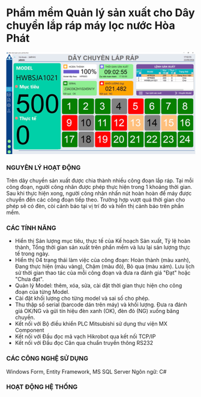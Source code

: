 # Phầm mềm Quản lý sản xuất cho Dây chuyền lắp ráp máy lọc nước Hòa Phát
![Warehouse Control Systems](/assets/dashboard.jpg)
### NGUYÊN LÝ HOẠT ĐỘNG
Trên dây chuyền sản xuất được chia thành nhiều công đoạn lắp ráp. Tại mỗi công đoạn, người công nhân được phép thực hiện trong 1 khoảng thời gian. Sau khi thực hiện xong, người công nhân nhấn nút hoàn hoàn để máy được chuyển đến các công đoạn tiếp theo. Trường hợp vượt quá thời gian cho phép sẽ có đèn, còi cảnh báo tại vị trí đó và hiển thị cảnh báo trên phần mềm.
### CÁC TÍNH NĂNG
- Hiển thị Sản lượng mục tiêu, thực tế của Kế hoạch Sản xuất, Tỷ lệ hoàn thành, Tổng thời gian sản xuất trên phần mềm và lưu lại sản lượng thực tế trong ngày.
- Hiển thị 04 trạng thái làm việc của công đoạn: Hoàn thành (màu xanh), Đang thực hiện (màu vàng), Chậm (màu đỏ), Bỏ qua (màu xám). Lưu lịch sử thời gian thao tác của mỗi công đoạn và đưa ra đánh giá "Đạt" hoặc "Chưa đạt".
- Quản lý Model: thêm, xóa, sửa, cài đặt thời gian thực hiện cho công đoạn của từng Model.
- Cài đặt khối lượng cho từng model và sai số cho phép.
- Thu thập số serial (barcode dán trên máy) và khối lượng. Đưa ra đánh giá OK/NG và gửi tín hiệu đèn xanh (OK), đèn đỏ (NG) xuống băng chuyền.
- Kết nối với Bộ điều khiển PLC Mitsubishi sử dụng thư viện MX Component
- Kết nối với Đầu đọc mã vạch Hikrobot qua kết nối TCP/IP
- Kết nối với Đầu đọc Cân qua chuẩn truyền thông RS232
### CÁC CÔNG NGHỆ SỬ DỤNG
Windows Form, Entity Framework, MS SQL Server
Ngôn ngữ: C#
### HOẠT ĐỘNG HỆ THỐNG
